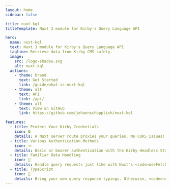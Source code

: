 ```yaml
---
layout: home
sidebar: false

title: nuxt-kql
titleTemplate: Nuxt 3 module for Kirby's Query Language API

hero:
  name: nuxt-kql
  text: Nuxt 3 module for Kirby's Query Language API
  tagline: Retrieve data from Kirby CMS safely.
  image:
    src: /logo-shadow.svg
    alt: nuxt-kql
  actions:
    - theme: brand
      text: Get Started
      link: /guide/what-is-nuxt-kql
    - theme: alt
      text: API
      link: /api/
    - theme: alt
      text: View on GitHub
      link: https://github.com/johannschopplich/nuxt-kql

features:
  - title: Protect Your Kirby Credentials
    icon: 🔒
    details: A Nuxt server route proxies your queries. No CORS issues!
  - title: Various Authentication Methods
    icon: 🪢
    details: Basic or bearer authentication with the Kirby Headless Starter.
  - title: Familiar Data Handling
    icon: 🤹
    details: Handle query requests just like with Nuxt's <code>useFetch</code> composable. Caching included.
  - title: TypeScript
    icon: 🦾
    details: Bring your own query response typings. Otherwise, <code>nuxt-kql</code> will provide defaults for you.
---
```

